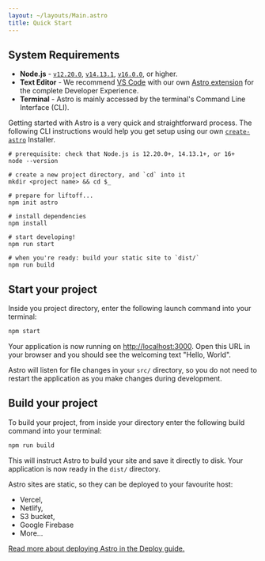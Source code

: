 ```yaml
---
layout: ~/layouts/Main.astro
title: Quick Start
---
```


## System Requirements

- **Node.js** - [`v12.20.0`](https://nodejs.org/en/download/releases/), [`v14.13.1`](https://nodejs.org/en/download/), [`v16.0.0`](https://nodejs.org/en/download/current/), or higher.
- **Text Editor** - We recommend [VS Code](https://code.visualstudio.com/) with our own [Astro extension](https://marketplace.visualstudio.com/items?itemName=astro-build.astro-vscode) for the complete Developer Experience.
- **Terminal** - Astro is mainly accessed by the terminal's Command Line Interface (CLI).


Getting started with Astro is a very quick and straightforward process. The following CLI instructions would help you get setup using our own [`create-astro`](https://github.com/snowpackjs/astro/tree/main/packages/create-astro) Installer.

```shell
# prerequisite: check that Node.js is 12.20.0+, 14.13.1+, or 16+
node --version

# create a new project directory, and `cd` into it
mkdir <project name> && cd $_

# prepare for liftoff...
npm init astro

# install dependencies
npm install

# start developing!
npm run start

# when you're ready: build your static site to `dist/`
npm run build
```

## Start your project

Inside you project directory, enter the following launch command into your terminal:

```bash
npm start
```

Your application is now running on [http://localhost:3000](http://localhost:3000). Open this URL in your browser and you should see the welcoming text "Hello, World".

Astro will listen for file changes in your `src/` directory, so you do not need to restart the application as you make changes during development.

## Build your project

To build your project, from inside your directory enter the following build command into your terminal:

```bash
npm run build
```

This will instruct Astro to build your site and save it directly to disk. Your application is now ready in the `dist/` directory.

Astro sites are static, so they can be deployed to your favourite host:

- Vercel,
- Netlify,
- S3 bucket,
- Google Firebase
- More...

[Read more about deploying Astro in the Deploy guide.](/guides/deploy)

